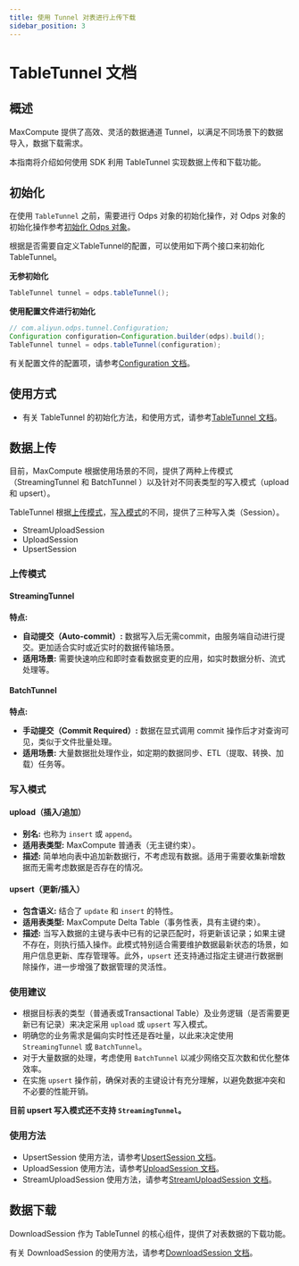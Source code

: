 ```yaml
---
title: 使用 Tunnel 对表进行上传下载
sidebar_position: 3
---
```


# TableTunnel 文档

## 概述

MaxCompute 提供了高效、灵活的数据通道 Tunnel，以满足不同场景下的数据导入，数据下载需求。

本指南将介绍如何使用 SDK 利用 TableTunnel 实现数据上传和下载功能。

## 初始化

在使用 `TableTunnel` 之前，需要进行 Odps 对象的初始化操作，对 Odps 对象的初始化操作参考[初始化 Odps 对象](init-odps-client.md)。

根据是否需要自定义TableTunnel的配置，可以使用如下两个接口来初始化TableTunnel。

**无参初始化**
```java
TableTunnel tunnel = odps.tableTunnel();
```

**使用配置文件进行初始化**
```java
// com.aliyun.odps.tunnel.Configuration;
Configuration configuration=Configuration.builder(odps).build();
TableTunnel tunnel = odps.tableTunnel(configuration);
```
有关配置文件的配置项，请参考[Configuration 文档](../api-reference/tunnel/Configuration.md)。


## 使用方式
- 有关 TableTunnel 的初始化方法，和使用方式，请参考[TableTunnel 文档](../api-reference/tunnel/TableTunnel.md)。

## 数据上传

目前，MaxCompute 根据使用场景的不同，提供了两种上传模式（StreamingTunnel 和 BatchTunnel
）以及针对不同表类型的写入模式（upload 和 upsert）。

TableTunnel 根据[上传模式](#上传模式)，[写入模式](#写入模式)的不同，提供了三种写入类（Session）。

- StreamUploadSession
- UploadSession
- UpsertSession

### 上传模式

#### StreamingTunnel

**特点:**
- **自动提交（Auto-commit）:** 数据写入后无需commit，由服务端自动进行提交。更加适合实时或近实时的数据传输场景。
- **适用场景:** 需要快速响应和即时查看数据变更的应用，如实时数据分析、流式处理等。

#### BatchTunnel

**特点:**
- **手动提交（Commit Required）:** 数据在显式调用 commit 操作后才对查询可见，类似于文件批量处理。
- **适用场景:** 大量数据批处理作业，如定期的数据同步、ETL（提取、转换、加载）任务等。

### 写入模式

#### upload（插入/追加）

- **别名:** 也称为 `insert` 或 `append`。
- **适用表类型:** MaxCompute 普通表（无主键约束）。
- **描述:** 简单地向表中追加新数据行，不考虑现有数据。适用于需要收集新增数据而无需考虑数据是否存在的情况。

#### upsert（更新/插入）

- **包含语义:** 结合了 `update` 和 `insert` 的特性。
- **适用表类型:** MaxCompute Delta Table（事务性表，具有主键约束）。
- **描述:** 当写入数据的主键与表中已有的记录匹配时，将更新该记录；如果主键不存在，则执行插入操作。此模式特别适合需要维护数据最新状态的场景，如用户信息更新、库存管理等。此外，`upsert` 还支持通过指定主键进行数据删除操作，进一步增强了数据管理的灵活性。

### 使用建议

- 根据目标表的类型（普通表或Transactional Table）及业务逻辑（是否需要更新已有记录）来决定采用 `upload` 或 `upsert` 写入模式。
- 明确您的业务需求是偏向实时性还是吞吐量，以此来决定使用 `StreamingTunnel` 或 `BatchTunnel`。
- 对于大量数据的处理，考虑使用 `BatchTunnel` 以减少网络交互次数和优化整体效率。
- 在实施 `upsert` 操作前，确保对表的主键设计有充分理解，以避免数据冲突和不必要的性能开销。

**目前 upsert 写入模式还不支持 `StreamingTunnel`。**

### 使用方法
- UpsertSession 使用方法，请参考[UpsertSession 文档](../api-reference/tunnel/UpsertSession.md)。
- UploadSession 使用方法，请参考[UploadSession 文档](../api-reference/tunnel/UploadSession.md)。
- StreamUploadSession 使用方法，请参考[StreamUploadSession 文档](../api-reference/tunnel/StreamUploadSession.md)。


## 数据下载
DownloadSession 作为 TableTunnel 的核心组件，提供了对表数据的下载功能。

有关 DownloadSession 的使用方法，请参考[DownloadSession 文档](../api-reference/tunnel/DownloadSession.md)。



